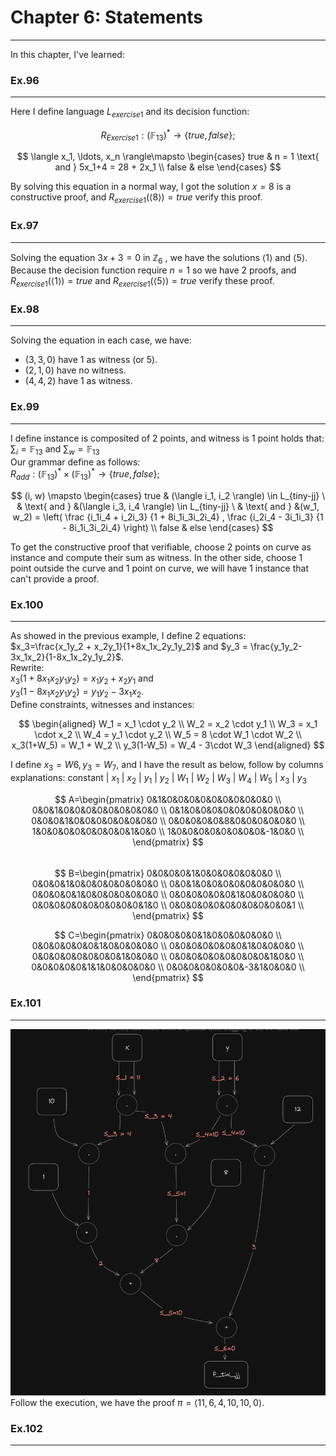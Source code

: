 
# Chapter 6: Statements

---
In this chapter, I've learned:

### **Ex.96**

---
Here I define language $L_{exercise1}$ and its decision function:  

$$
R_{Exercise1} : (\mathbb{F}_{13})^* \to \{true, false\};
$$

$$
\langle x_1, \ldots, x_n \rangle\mapsto
\begin{cases}
true & n = 1 \text{ and } 5x_1+4 = 28 + 2x_1 \\ 
false & else
\end{cases}
$$

By solving this equation in a normal way, I got the solution $x=8$ is a constructive proof, and $R_{exercise1}(\langle8\rangle)=true$ verify this proof.

### **Ex.97**

---
Solving the equation $3x+3=0$ in $`\mathbb{Z}_6`$ , we have the solutions $\langle1\rangle$ and $\langle5\rangle$. Because the decision function require $n=1$ so we have 2 proofs, and $R_{exercise1}(\langle1\rangle)=true$ and $R_{exercise1}(\langle5\rangle)=true$ verify these proof.

### **Ex.98**

---
Solving the equation in each case, we have:

- $(3,3,0)$ have $1$ as witness (or $5$).
- $(2,1,0)$ have no witness.
- $(4,4,2)$ have 1 as witness.

### **Ex.99**

---
I define instance is composited of 2 points, and witness is 1 point holds that:  
$`\sum_i = \mathbb{F}_{13}`$ and $`\sum_w = \mathbb{F}_{13}`$  
Our grammar define as follows:  
$`R_{add} :(\mathbb{F}_{13})^*\times(\mathbb{F}_{13})^*\to\lbrace true,false\rbrace;`$

$$  
(i, w)
\mapsto
\begin{cases}
true & (\langle i_1, i_2 \rangle) \in L_{tiny-jj} \ & \text{ and } &(\langle i_3, i_4 \rangle) \in L_{tiny-jj} \ & \text{ and } &(w_1, w_2) = \left( \frac {i_1i_4 + i_2i_3} {1 + 8i_1i_3i_2i_4} , \frac {i_2i_4 - 3i_1i_3} {1 - 8i_1i_3i_2i_4} \right) \\
false & else
\end{cases}
$$

To get the constructive proof that verifiable, choose 2 points on curve as instance and compute their sum as witness. In the other side, choose 1 point outside the curve and 1 point on curve, we will have 1 instance that can't provide a proof.

### **Ex.100**

---
 As showed in the previous example, I define 2 equations:  
 $x_3=\frac{x_1y_2 + x_2y_1}{1+8x_1x_2y_1y_2}$ and $y_3 = \frac{y_1y_2-3x_1x_2}{1-8x_1x_2y_1y_2}$.  
 Rewrite:  
 $x_3(1+8x_1x_2y_1y_2)=x_1y_2+x_2y_1$ and  
 $y_3(1-8x_1x_2y_1y_2)=y_1y_2-3x_1x_2$.  
 Define constraints, witnesses and instances:  
 
 $$
 \begin{aligned}  
 W_1 = x_1 \cdot y_2 \\  
 W_2 = x_2 \cdot y_1 \\  
 W_3 = x_1 \cdot x_2 \\  
 W_4 = y_1 \cdot y_2 \\
 W_5 = 8 \cdot W_1 \cdot W_2 \\
 x_3(1+W_5) = W_1 + W_2 \\
 y_3(1-W_5) = W_4 - 3\cdot W_3  
 \end{aligned}
 $$
   
 I define $x_3=W6,y_3=W_7$, and I have the result as below, follow by columns explanations:
 $`\text{constant}\ |\ x_1\ |\ x_2\ |\ y_1\ |\ y_2\ |\ W_1\ |\ W_2\ |\ W_3\ |\ W_4\ |\ W_5\ |\ x_3\ |\ y_3`$ 
  
 $$
 A=\begin{pmatrix}
 0&1&0&0&0&0&0&0&0&0&0&0 \\
 0&0&1&0&0&0&0&0&0&0&0&0 \\
 0&1&0&0&0&0&0&0&0&0&0&0 \\
 0&0&0&1&0&0&0&0&0&0&0&0 \\
 0&0&0&0&0&8&0&0&0&0&0&0 \\
 1&0&0&0&0&0&0&0&0&1&0&0 \\
 1&0&0&0&0&0&0&0&0&-1&0&0 \\
 \end{pmatrix}
 $$  
 $$
 B=\begin{pmatrix}
 0&0&0&0&1&0&0&0&0&0&0&0 \\
 0&0&0&1&0&0&0&0&0&0&0&0 \\
 0&0&1&0&0&0&0&0&0&0&0&0 \\
 0&0&0&0&1&0&0&0&0&0&0&0 \\
 0&0&0&0&0&0&1&0&0&0&0&0 \\
 0&0&0&0&0&0&0&0&0&0&1&0 \\
 0&0&0&0&0&0&0&0&0&0&0&1 \\
 \end{pmatrix}
 $$
 
   $$  
 C=\begin{pmatrix}
 0&0&0&0&0&1&0&0&0&0&0&0 \\
 0&0&0&0&0&0&1&0&0&0&0&0 \\
 0&0&0&0&0&0&0&1&0&0&0&0 \\
 0&0&0&0&0&0&0&0&1&0&0&0 \\
 0&0&0&0&0&0&0&0&0&1&0&0 \\
 0&0&0&0&0&1&1&0&0&0&0&0 \\
 0&0&0&0&0&0&0&-3&1&0&0&0 \\
 \end{pmatrix}
 $$

### **Ex.101**

---
![](attachments/ex101_construct_circuit.png)
Follow the execution, we have the proof $\pi=\langle11, 6, 4, 10, 10, 0\rangle$.  

### **Ex.102**

---
